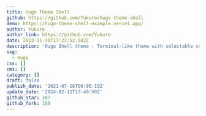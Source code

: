 ```yaml
---
title: Hugo Theme Shell
github: https://github.com/Yukuro/hugo-theme-shell
demo: https://hugo-theme-shell-example.vercel.app/
author: Yukuro
author_link: https://github.com/Yukuro
date: 2023-11-30T17:23:52.542Z
description: 'Hugo Shell theme : Terminal-like theme with selectable color schemes.'
ssg:
  - Hugo
css: []
cms: []
category: []
draft: false
publish_date: '2021-07-16T09:05:19Z'
update_date: '2024-02-11T13:49:50Z'
github_star: 307
github_fork: 108
---
```

